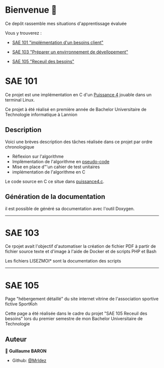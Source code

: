 # Bienvenue 👋

Ce depôt rassemble mes situations d'apprentissage évaluée  

Vous y trouverez :

* [SAE 101 "implémentation d'un besoins client"](#sae-101)

* [SAE 103 "Préparer un envirronnement de dévellopement"](#sae-103)

* [SAE 105 "Receuil des besoins"](#sae-105)

# SAE 101

Ce projet est une implémentation en C d'un [Puissance 4](https://fr.wikipedia.org/wiki/Puissance_4) jouable dans un terminal Linux.

Ce projet à été réalisé en première année de Bachelor Universitaire de Technologie informatique à Lannion

## Description

Voici une brèves description des tâches réalisée dans ce projet par ordre chronologique
* Réflexion sur l'algorithme
* Implèmentation de l'algorithme en [pseudo-code](pseudocode.md)  
* Mise en place d"'un cahier de test unitaires
* implémentation de l'algorithme en C

Le code source en C ce situe dans [puissance4.c](puissance4.c). 


## Génération de la documentation
il est possible de généré sa documentation avec l'outil Doxygen.

---

# SAE 103

Ce rpojet avait l'objectif d'automatiser la création de fichier PDF à partir de fichier source texte et d'image à l'aide de Docker et de scripts PHP et Bash


Les fichiers LISEZMOI* sont la documentation des scripts

---

# SAE 105

Page "hébergement détaillé" du site internet vitrine de l'association sportive fictive SportKoh

Cette page a été réalisée dans le cadre du projet "SAE 105 Receuil des besoins" lors du premier semestre de mon Bachelor Universitaire de Technologie


## Auteur

👤 **Guillaume BARON**

* Github: [@MrIdez](https://github.com/MrIdez)